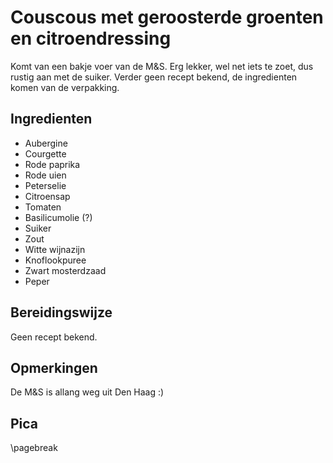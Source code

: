 # Couscous met geroosterde groenten en citroendressing

Komt van een bakje voer van de M&S. Erg lekker, wel net iets te zoet, dus rustig aan met de suiker. Verder geen recept bekend, de ingredienten komen van de verpakking.

## Ingredienten

  * Aubergine
  * Courgette
  * Rode paprika
  * Rode uien
  * Peterselie
  * Citroensap
  * Tomaten
  * Basilicumolie (?)
  * Suiker
  * Zout
  * Witte wijnazijn
  * Knoflookpuree
  * Zwart mosterdzaad
  * Peper

## Bereidingswijze

Geen recept bekend.

## Opmerkingen

De M&S is allang weg uit Den Haag :)

## Pica

\pagebreak
